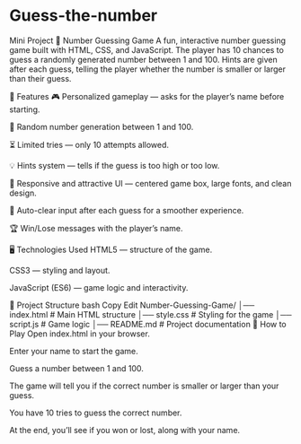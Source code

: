 # Guess-the-number
Mini Project
🎯 Number Guessing Game
A fun, interactive number guessing game built with HTML, CSS, and JavaScript.
The player has 10 chances to guess a randomly generated number between 1 and 100.
Hints are given after each guess, telling the player whether the number is smaller or larger than their guess.

📌 Features
🎮 Personalized gameplay — asks for the player’s name before starting.

🔢 Random number generation between 1 and 100.

⏳ Limited tries — only 10 attempts allowed.

💡 Hints system — tells if the guess is too high or too low.

🎨 Responsive and attractive UI — centered game box, large fonts, and clean design.

🧹 Auto-clear input after each guess for a smoother experience.

🏆 Win/Lose messages with the player’s name.

🖥️ Technologies Used
HTML5 — structure of the game.

CSS3 — styling and layout.

JavaScript (ES6) — game logic and interactivity.

📂 Project Structure
bash
Copy
Edit
Number-Guessing-Game/
│── index.html       # Main HTML structure
│── style.css        # Styling for the game
│── script.js        # Game logic
│── README.md        # Project documentation
🚀 How to Play
Open index.html in your browser.

Enter your name to start the game.

Guess a number between 1 and 100.

The game will tell you if the correct number is smaller or larger than your guess.

You have 10 tries to guess the correct number.

At the end, you’ll see if you won or lost, along with your name.
